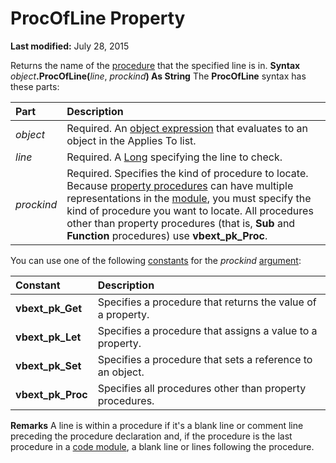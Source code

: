 
# ProcOfLine Property

 **Last modified:** July 28, 2015


Returns the name of the  [procedure](b8bdf64f-5920-1ae9-16d0-b26d09524a30.md) that the specified line is in.
 **Syntax**
 _object_**.ProcOfLine(**_line_,  _prockind_**) As String**
The  **ProcOfLine** syntax has these parts:


|**Part**|**Description**|
|:-----|:-----|
| _object_|Required. An  [object expression](b8bdf64f-5920-1ae9-16d0-b26d09524a30.md) that evaluates to an object in the Applies To list.|
| _line_|Required. A  [Long](b8bdf64f-5920-1ae9-16d0-b26d09524a30.md) specifying the line to check.|
| _prockind_|Required. Specifies the kind of procedure to locate. Because  [property procedures](b8bdf64f-5920-1ae9-16d0-b26d09524a30.md) can have multiple representations in the [module](b8bdf64f-5920-1ae9-16d0-b26d09524a30.md), you must specify the kind of procedure you want to locate. All procedures other than property procedures (that is,  **Sub** and **Function** procedures) use **vbext_pk_Proc**.|
You can use one of the following  [constants](b8bdf64f-5920-1ae9-16d0-b26d09524a30.md) for the _prockind_ [argument](b8bdf64f-5920-1ae9-16d0-b26d09524a30.md):


|**Constant**|**Description**|
|:-----|:-----|
| **vbext_pk_Get**|Specifies a procedure that returns the value of a property.|
| **vbext_pk_Let**|Specifies a procedure that assigns a value to a property.|
| **vbext_pk_Set**|Specifies a procedure that sets a reference to an object.|
| **vbext_pk_Proc**|Specifies all procedures other than property procedures.|
 **Remarks**
A line is within a procedure if it's a blank line or comment line preceding the procedure declaration and, if the procedure is the last procedure in a  [code module](b8bdf64f-5920-1ae9-16d0-b26d09524a30.md), a blank line or lines following the procedure.
